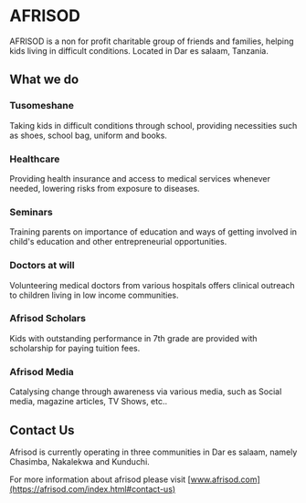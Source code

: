 # AFRISOD

AFRISOD is a non for profit charitable group of friends and families, helping kids living in difficult conditions.
Located in Dar es salaam, Tanzania. 

## What we do

### Tusomeshane

Taking kids in difficult conditions through school, providing necessities such as shoes, school bag, uniform and books.

### Healthcare

Providing health insurance and access to medical services whenever needed, lowering risks from exposure to diseases.

### Seminars

Training parents on importance of education and ways of getting involved in child's education and other entrepreneurial opportunities.

### Doctors at will

Volunteering medical doctors from various hospitals offers clinical outreach to children living in low income communities.

### Afrisod Scholars

Kids with outstanding performance in 7th grade are provided with scholarship for paying tuition fees.

### Afrisod Media

Catalysing change through awareness via various media, such as Social media, magazine articles, TV Shows, etc..

## Contact Us

Afrisod is currently operating in three communities in Dar es salaam, namely Chasimba, Nakalekwa and Kunduchi.

For more information about afrisod please visit [www.afrisod.com](https://afrisod.com/index.html#contact-us)
